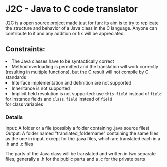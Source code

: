 <h1>J2C - Java to C code translator</h1>
<p>
  J2C is a open source project made just for fun: its aim is to try to replicate the structure and behavior of a Java class in the C language.
  Anyone can contribute to it and any addition or fix will be appreciated.
</p>
<h2>Constraints:</h2>
<li>The Java classes have to be syntactically correct</li>
<li>Method overloading is permitted and the translation will work correctly (resulting in multiple functions), but the C result will not compile by C standards</li>
<li>Interface implementation and definition are not supported</li>
<li>Inheritance is not supported</li>
<li>Implicit field resolution is not supported: use <code>this.field</code> instead of <code>field</code> for instance fields and <code>Class.field</code> instead of <code>field</code></li> for class variables</li>
<h3>Details</h3>
<p>Input: A folder or a file (possibly a folder containing .java source files)<br>
  Output: A folder named "translated_foldername" containing the same files as the one in input, except for the .java files, which are translated each in a .h and .c files</p>
  
<p>The parts of the Java class will be translated and written in two separate files, generally a .h for the public parts and a .c for the private parts<p>
